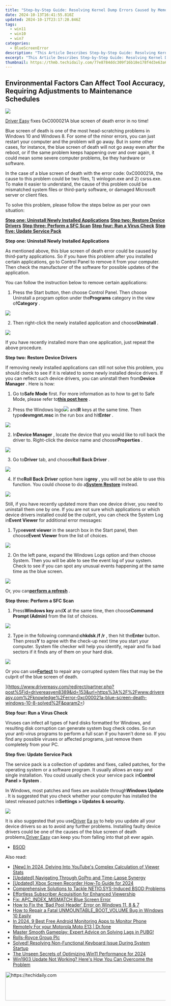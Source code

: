 ```yaml
---
title: "Step-by-Step Guide: Resolving Kernel Dump Errors Caused by Memory Mismanagement on PC"
date: 2024-10-13T16:41:55.810Z
updated: 2024-10-17T23:17:20.846Z
tags:
  - win11
  - win10
  - win7
categories:
  - BlueScreenError
description: "This Article Describes Step-by-Step Guide: Resolving Kernel Dump Errors Caused by Memory Mismanagement on PC"
excerpt: "This Article Describes Step-by-Step Guide: Resolving Kernel Dump Errors Caused by Memory Mismanagement on PC"
thumbnail: https://thmb.techidaily.com/77e8784ddc309f16b18e178f4d3e63a6403d2aa17fe34379a326a19828af27af.jpg
---
```


## Environmental Factors Can Affect Tool Accuracy, Requiring Adjustments to Maintenance Schedules

![](https://images.drivereasy.com/wp-content/uploads/2016/12/img_585395abcc09a-600x326.png)

[Driver Easy](https://tools.techidaily.com/drivereasy/download/) fixes 0xC000021A blue screen of death error in no time!

 Blue screen of death is one of the most head-scratching problems in Windows 10 and Windows 8\. For some of the minor errors, you can just restart your computer and the problem will go away. But in some other cases, for instance, the blue screen of death will not go away even after the reboot, or if the same problem keeps happening over and over again, it could mean some severe computer problems, be they hardware or software.

 In the case of a blue screen of death with the error code: 0xC000021A, the cause to this problem could be two files, 1) winlogon.exe and 2) csrss.exe. To make it easier to understand, the cause of this problem could be mismatched system files or third-party software, or damaged Microsoft server or client files.

 To solve this problem, please follow the steps below as per your own situation:

[**Step one: Uninstall Newly Installed Applications**](https://tools.techidaily.com/drivereasy/download/)
[**Step two: Restore Device Drivers**](https://tools.techidaily.com/drivereasy/download/)
[**Step three: Perform a SFC Scan**](https://tools.techidaily.com/drivereasy/download/)
[**Step four: Run a Virus Check**](https://tools.techidaily.com/drivereasy/download/)
[**Step five: Update Service Pack**](https://tools.techidaily.com/drivereasy/download/)

 **Step one: Uninstall Newly Installed Applications**

 As mentioned above, this blue screen of death error could be caused by third-party applications. So if you have this problem after you installed certain applications, go to Control Panel to remove it from your computer. Then check the manufacturer of the software for possible updates of the application.

You can follow the instruction below to remove certain applications:

 1) Press the Start button, then choose Control Panel. Then choose Uninstall a program option under the**Programs** category in the view of**Category** .

![](https://images.drivereasy.com/wp-content/uploads/2016/12/img_5853a6fc3b5aa-600x349.jpg)

 2) Then right-click the newly installed application and choose**Uninstall** .

![](https://images.drivereasy.com/wp-content/uploads/2016/12/img_5853a73679e06.png)

 If you have recently installed more than one application, just repeat the above procedure.

 **Step two:** **Restore Device Drivers**

 If removing newly installed applications can still not solve this problem, you should check to see if it is related to some newly installed device drivers. If you can reflect such device drivers, you can uninstall them from**Device Manager** . Here is how:

 1) Go to**Safe Mode** first. For more information as to how to get to Safe Mode, please refer to[**this post here**](https://tools.techidaily.com/drivereasy/download/) .

 2) Press the Windows logo![](https://images.drivereasy.com/wp-content/uploads/2016/10/img_5816bda07f0c7.png) and**R** keys at the same time. Then type**devmgmt.msc** in the run box and hit**Enter** .

![](https://images.drivereasy.com/wp-content/uploads/2016/10/devmgmt-msc.png)

 2) In**Device Manager** , locate the device that you would like to roll back the driver to. Right-click the device name and choose**Properties** .

![](https://images.drivereasy.com/wp-content/uploads/2016/10/img_5816bdbabd864.jpg)

 3) Go to**Driver** tab, and choose**Roll Back Driver** .

![](https://images.drivereasy.com/wp-content/uploads/2016/10/roll-back-driver.jpg)

 4) If the**Roll Back Driver** option here is**grey** , you will not be able to use this function. You could choose to do a[**System Restore**](https://tools.techidaily.com/drivereasy/download/) instead.

![](https://images.drivereasy.com/wp-content/uploads/2016/10/system-restore.jpg)

 Still, if you have recently updated more than one device driver, you need to uninstall them one by one. If you are not sure which applications or which device drivers installed could be the culprit, you can check the System Log in**Event Viewer** for additional error messages:

 1) Type**event viewer** in the search box in the Start panel, then choose**Event Viewer** from the list of choices.

![](https://images.drivereasy.com/wp-content/uploads/2016/12/img_5853b1f4d3bf9.jpg)

 2) On the left pane, expand the Windows Logs option and then choose System. Then you will be able to see the event log of your system. Check to see if you can spot any unusual events happening at the same time as the blue screen.

![](https://images.drivereasy.com/wp-content/uploads/2016/12/img_5853b260e5d11-600x416.jpg)
  
 Or, you can[**perform a refresh**](https://tools.techidaily.com/drivereasy/download/) .

 **Step three:** **Perform a SFC Scan**

 1) Press**Windows key** and**X** at the same time, then choose**Command Prompt (Admin)** from the list of choices.

![](https://images.drivereasy.com/wp-content/uploads/2016/12/img_5853af56c2ced.png)

 2) Type in the following command:**chkdsk /f /r** , then hit the**Enter** button. Then press**Y** to agree with the check-up next time you start your computer. System file checker will help you identify, repair and fix bad sectors if it finds any of them on your hard disk.

![](https://images.drivereasy.com/wp-content/uploads/2016/10/chkdsk-f-r-y.jpg)

 Or you can use[**Fortect**](https://tools.techidaily.com/drivereasy/download/) to repair any corrupted system files that may be the culprit of the blue screen of death.

[](https://images.drivereasy.com/wp-content/uploads/2016/12/fortect-download-now.png) ](https://www.drivereasy.com/redirect/partner.php?post%5Fid=drivereasyen8389&id=153&url=https%3A%2F%2Fwww.drivereasy.com%2Fknowledge%2Ferror-0xc000021a-blue-screen-death-windows-10-8-solved%2F&param2=)

**Step four: Run a Virus Check**

 Viruses can infect all types of hard disks formatted for Windows, and resulting disk corruption can generate system bug check codes. So run your anti-virus programs to perform a full scan if you haven’t done so. If you find any possible viruses or affected programs, just remove them completely from your PC.

 **Step five: Update Service Pack**

 The service pack is a collection of updates and fixes, called patches, for the operating system or a software program. It usually allows an easy and single installation. You could usually check your service pack in**Control Panel > System** .

 In Windows, most patches and fixes are available through**Windows Update** . It is suggested that you check whether your computer has installed the latest released patches in**Settings > Updates & security.**

![](https://images.drivereasy.com/wp-content/uploads/2016/10/settings-updates-security.jpg)

 It is also suggested that you use[Driver](https://tools.techidaily.com/drivereasy/download/) [Ea](https://tools.techidaily.com/drivereasy/download/) [sy](https://tools.techidaily.com/drivereasy/download/) to help you update all your device drivers so as to avoid any further problems. Installing faulty device drivers could be one of the causes of the blue screen of death problems,[Driver Easy](https://tools.techidaily.com/drivereasy/download/) can keep you from falling into that pit ever again.

* [BSOD](https://tools.techidaily.com/drivereasy/download/)

<ins class="adsbygoogle"
     style="display:block"
     data-ad-format="autorelaxed"
     data-ad-client="ca-pub-7571918770474297"
     data-ad-slot="1223367746"></ins>

<ins class="adsbygoogle"
     style="display:block"
     data-ad-client="ca-pub-7571918770474297"
     data-ad-slot="8358498916"
     data-ad-format="auto"
     data-full-width-responsive="true"></ins>

<span class="atpl-alsoreadstyle">Also read:</span>
<div><ul>
<li><a href="https://youtube-zero.techidaily.com/n-2024-delving-into-youtubes-complex-calculation-of-viewer-stats/"><u>[New] In 2024, Delving Into YouTube's Complex Calculation of Viewer Stats</u></a></li>
<li><a href="https://some-approaches.techidaily.com/updated-navigating-through-gopro-and-time-lapse-synergy/"><u>[Updated] Navigating Through GoPro and Time-Lapse Synergy</u></a></li>
<li><a href="https://screen-recording.techidaily.com/updated-xbox-screen-recorder-how-to-guide-for-2024/"><u>[Updated] Xbox Screen Recorder How-To Guide for 2024</u></a></li>
<li><a href="https://blue-screen-error.techidaily.com/comprehensive-solutions-to-tackle-netiosys-induced-bsod-problems/"><u>Comprehensive Solutions to Tackle NETIO.SYS-Induced BSOD Problems</u></a></li>
<li><a href="https://youtube-video-recordings.techidaily.com/effortless-subscriber-acquisition-for-enhanced-viewership/"><u>Effortless Subscriber Acquisition for Enhanced Viewership</u></a></li>
<li><a href="https://blue-screen-error.techidaily.com/fix-apcindexmismatch-blue-screen-error/"><u>Fix: APC_INDEX_MISMATCH Blue Screen Error</u></a></li>
<li><a href="https://blue-screen-error.techidaily.com/how-to-fix-the-bad-pool-header-error-on-windows-11-8-and-7/"><u>How to Fix the 'Bad Pool Header' Error on Windows 11, 8 & 7</u></a></li>
<li><a href="https://blue-screen-error.techidaily.com/1723199748241-how-to-repair-a-fatal-unmountablebootvolume-bug-in-windows-10-easily/"><u>How to Repair a Fatal UNMOUNTABLE_BOOT_VOLUME Bug in Windows 10 Easily</u></a></li>
<li><a href="https://android-location.techidaily.com/in-2024-9-best-free-android-monitoring-apps-to-monitor-phone-remotely-for-your-motorola-moto-e13-drfone-by-drfone-virtual/"><u>In 2024, 9 Best Free Android Monitoring Apps to Monitor Phone Remotely For your Motorola Moto E13 | Dr.fone</u></a></li>
<li><a href="https://win-howtos.techidaily.com/master-smooth-gameplay-expert-advice-on-solving-lags-in-pubg/"><u>Master Smooth Gameplay: Expert Advice on Solving Lags in PUBG!</u></a></li>
<li><a href="https://blue-screen-error.techidaily.com/rolls-royce-group-plc/"><u>Rolls-Royce Group Plc</u></a></li>
<li><a href="https://common-error.techidaily.com/solved-resolving-non-functional-keyboard-issue-during-system-startup/"><u>Solved! Resolving Non-Functional Keyboard Issue During System Startup</u></a></li>
<li><a href="https://some-guidance.techidaily.com/the-unseen-secrets-of-optimizing-win11-performance-for-2024/"><u>The Unseen Secrets of Optimizing Win11 Performance for 2024</u></a></li>
<li><a href="https://win-howtos.techidaily.com/win1903-update-not-working-heres-how-you-can-overcome-the-problem/"><u>Win1903 Update Not Working? Here's How You Can Overcome the Problem</u></a></li>
</ul></div>

<!-- affiliate ads begin -->
<a href="https://aligracehair.sjv.io/c/5597632/1902294/19272" target="_top" id="1902294">
  <img src="//a.impactradius-go.com/display-ad/19272-1902294" border="0" alt="https://techidaily.com" width="728" height="90"/>
</a>
<img height="0" width="0" src="https://aligracehair.sjv.io/i/5597632/1902294/19272" style="position:absolute;visibility:hidden;" border="0" />
<!-- affiliate ads end -->

